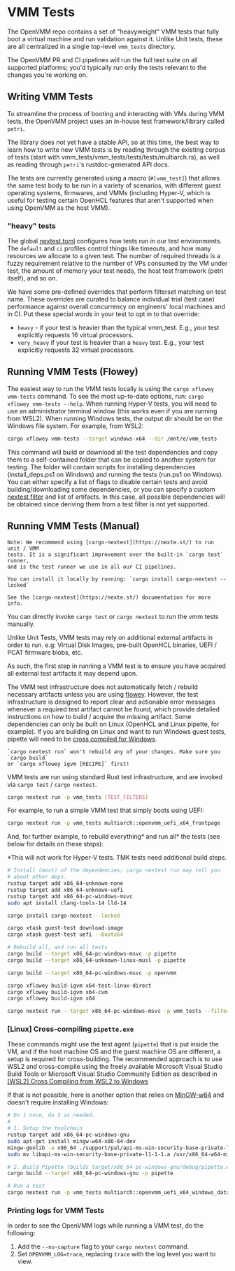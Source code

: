 # VMM Tests

The OpenVMM repo contains a set of "heavyweight" VMM tests that fully boot a
virtual machine and run validation against it. Unlike Unit tests, these are all
centralized in a single top-level `vmm_tests` directory.

The OpenVMM PR and CI pipelines will run the full test suite on all supported
platforms; you'd typically run only the tests relevant to the changes you're
working on.

## Writing VMM Tests

To streamline the process of booting and interacting with VMs during VMM tests, the
OpenVMM project uses an in-house test framework/library called `petri`.

The library does not yet have a stable API, so at this time, the best way to
learn how to write new VMM tests is by reading through the existing corpus of
tests (start with vmm_tests/vmm_tests/tests/tests/multiarch.rs),
as well as reading through `petri`'s rustdoc-generated API docs.

The tests are currently generated using a macro (`#[vmm_test]`) that allows
the same test body to be run in a variety of scenarios, with different guest
operating systems, firmwares, and VMMs (including Hyper-V, which is useful
for testing certain OpenHCL features that aren't supported when using
OpenVMM as the host VMM).

### "heavy" tests

The global [nextest.toml](https://github.com/microsoft/openvmm/blob/main/.config/nextest.toml)
configures how tests run in our test environments. The `default` and `ci` profiles
control things like timeouts, and how many resources we allocate to a given test. The number
of required threads is a fuzzy requirement relative to the number of VPs consumed by the VM under
test, the amount of memory your test needs, the host test framework (petri itself), and so on.

We have some pre-defined overrides that perform filterset matching on test name. These overrides
are curated to balance individual trial (test case) performance against overall concurrency on
engineers' local machines and in CI. Put these special words in your test to opt in to that override:

- `heavy` - if your test is heavier than the typical vmm_test. E.g., your test explicitly requests 16 virtual processors.
- `very_heavy` if your test is heavier than a `heavy` test. E.g., your test explicitly requests 32 virtual processors.

## Running VMM Tests (Flowey)

The easiest way to run the VMM tests locally is using the
`cargo xflowey vmm-tests` command. To see the most up-to-date options, run:
`cargo xflowey vmm-tests --help`. When running Hyper-V tests, you will need
to use an administrator terminal window (this works even if you are running
from WSL2). When running Windows tests, the output dir should be on the
Windows file system. For example, from WSL2:

```bash
cargo xflowey vmm-tests --target windows-x64 --dir /mnt/e/vmm_tests
```

This command will build or download all the test dependencies and copy them
to a self-contained folder that can be copied to another system for testing.
The folder will contain scripts for installing dependencies
(install_deps.ps1 on Windows) and running the tests (run.ps1 on Windows).
You can either specify a list of flags to disable certain tests and avoid
building/downloading some dependencies, or you can specify a custom
[nextest filter](https://nexte.st/docs/filtersets/) and list of artifacts.
In this case, all possible dependencies will be obtained since deriving them
from a test filter is not yet supported.

## Running VMM Tests (Manual)

```admonish tip
Note: We recommend using [cargo-nextest](https://nexte.st/) to run unit / VMM
tests. It is a significant improvement over the built-in `cargo test` runner,
and is the test runner we use in all our CI pipelines.

You can install it locally by running: `cargo install cargo-nextest --locked`

See the [cargo-nextest](https://nexte.st/) documentation for more info.
```

You can directly invoke `cargo test` or `cargo nextest` to run the vmm
tests manually.

Unlike Unit Tests, VMM tests may rely on additional external artifacts in order
to run. e.g: Virtual Disk Images, pre-built OpenHCL binaries, UEFI / PCAT
firmware blobs, etc.

As such, the first step in running a VMM test is to ensure you have acquired all
external test artifacts it may depend upon.

The VMM test infrastructure does not automatically fetch / rebuild
necessary artifacts unless you are using [flowey](#running-vmm-tests-flowey).
However, the test infrastructure is designed to report clear
and actionable error messages whenever a required test artifact cannot be found,
which provide detailed instructions on how to build / acquire the missing
artifact. Some dependencies can only be built on Linux (OpenHCL and Linux
pipette, for example). If you are building on Linux and want to run Windows
guest tests, pipette will need to be
[cross compiled for Windows](#linux-cross-compiling-pipetteexe). 

```admonish warning
`cargo nextest run` won't rebuild any of your changes. Make sure you `cargo build`
or `cargo xflowey igvm [RECIPE]` first!
```

VMM tests are run using standard Rust test infrastructure, and are invoked via
`cargo test` / `cargo nextest`.

```bash
cargo nextest run -p vmm_tests [TEST_FILTERS]
```

For example, to run a simple VMM test that simply boots using UEFI:

```bash
cargo nextest run -p vmm_tests multiarch::openvmm_uefi_x64_frontpage
```

And, for further example, to rebuild everything* and run all* the tests
(see below for details on these steps):

*This will not work for Hyper-V tests. TMK tests need additional build steps.

```bash
# Install (most) of the dependencies; cargo nextest run may tell you
# about other deps.
rustup target add x86_64-unknown-none
rustup target add x86_64-unknown-uefi
rustup target add x86_64-pc-windows-msvc
sudo apt install clang-tools-14 lld-14

cargo install cargo-nextest --locked

cargo xtask guest-test download-image
cargo xtask guest-test uefi --bootx64

# Rebuild all, and run all tests
cargo build --target x86_64-pc-windows-msvc -p pipette
cargo build --target x86_64-unknown-linux-musl -p pipette

cargo build --target x86_64-pc-windows-msvc -p openvmm

cargo xflowey build-igvm x64-test-linux-direct
cargo xflowey build-igvm x64-cvm
cargo xflowey build-igvm x64

cargo nextest run --target x86_64-pc-windows-msvc -p vmm_tests --filter-expr 'all() & !test(hyperv) & !test(tmk)'
```

### \[Linux] Cross-compiling `pipette.exe`

These commands might use the test agent (`pipette`) that is put inside the VM,
and if the host machine OS and the guest machine OS are different, a setup
is required for cross-building. The recommended approach is to use WSL2 and
cross-compile using the freely available Microsoft Visual Studio Build Tools
or Microsoft Visual Studio Community Edition as described in
[\[WSL2\] Cross Compiling from WSL2 to Windows](../getting_started/cross_compile.md)

If that is not possible, here is another option that relies on [MinGW-w64](https://www.mingw-w64.org/)
and doesn't require installing Windows:

```bash
# Do 1 once, do 2 as needed.
#
# 1. Setup the toolchain
rustup target add x86_64-pc-windows-gnu
sudo apt-get install mingw-w64-x86-64-dev
mingw-genlib -a x86_64 ./support/pal/api-ms-win-security-base-private-l1-1-1.def
sudo mv libapi-ms-win-security-base-private-l1-1-1.a /usr/x86_64-w64-mingw32/lib

# 2. Build Pipette (builds target/x86_64-pc-windows-gnu/debug/pipette.exe first)
cargo build --target x86_64-pc-windows-gnu -p pipette
```

```bash
# Run a test
cargo nextest run -p vmm_tests multiarch::openvmm_uefi_x64_windows_datacenter_core_2022_x64_boot
```

### Printing logs for VMM Tests

In order to see the OpenVMM logs while running a VMM test, do the following:
1. Add the `--no-capture` flag to your `cargo nextest` command.
2. Set `OPENVMM_LOG=trace`, replacing `trace` with the log level you want to view.
